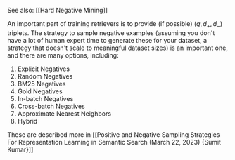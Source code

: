 See also: [[Hard Negative Mining]]

An important part of training retrievers is to provide (if possible) ($q, d_+, d_-$) triplets.
The strategy to sample negative examples (assuming you don't have a lot of human expert time to generate these for your dataset, a strategy that doesn't scale to meaningful dataset sizes) is an important one, and there are many options, including:
1. Explicit Negatives
2. Random Negatives
3. BM25 Negatives
4. Gold Negatives
5. In-batch Negatives
6. Cross-batch Negatives
7. Approximate Nearest Neighbors
8. Hybrid

These are described more in [[Positive and Negative Sampling Strategies For Representation Learning in Semantic Search (March 22, 2023) {Sumit Kumar}]]

